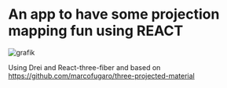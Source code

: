 # An app to have some projection mapping fun using REACT
![grafik](https://user-images.githubusercontent.com/13552751/111535786-c6b50500-8769-11eb-920a-af2042cfbe65.png)

Using Drei and React-three-fiber and based on https://github.com/marcofugaro/three-projected-material
